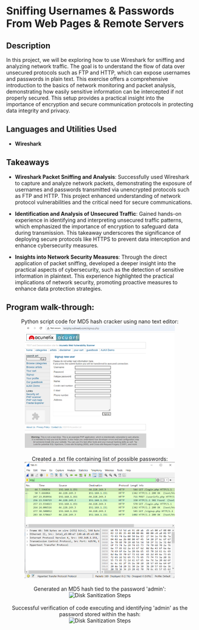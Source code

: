 <h1>Sniffing Usernames & Passwords From Web Pages & Remote Servers</h1>


<h2>Description</h2>
In this project, we will be exploring how to use Wireshark for sniffing and analyzing network traffic. The goal is to understand the flow of data over unsecured protocols such as FTP and HTTP, which can expose usernames and passwords in plain text. This exercise offers a comprehensive introduction to the basics of network monitoring and packet analysis, demonstrating how easily sensitive information can be intercepted if not properly secured. This setup provides a practical insight into the importance of encryption and secure communication protocols in protecting data integrity and privacy. <br />


<h2>Languages and Utilities Used</h2>

- <b>Wireshark</b> 

<h2>Takeaways</h2>

- <b>Wireshark Packet Sniffing and Analysis</b>: Successfully used Wireshark to capture and analyze network packets, demonstrating the exposure of usernames and passwords transmitted via unencrypted protocols such as FTP and HTTP. This project enhanced understanding of network protocol vulnerabilities and the critical need for secure communications.

- <b>Identification and Analysis of Unsecured Traffic</b>: Gained hands-on experience in identifying and interpreting unsecured traffic patterns, which emphasized the importance of encryption to safeguard data during transmission. This takeaway underscores the significance of deploying secure protocols like HTTPS to prevent data interception and enhance cybersecurity measures.

- <b>Insights into Network Security Measures</b>: Through the direct application of packet sniffing, developed a deeper insight into the practical aspects of cybersecurity, such as the detection of sensitive information in plaintext. This experience highlighted the practical implications of network security, promoting proactive measures to enhance data protection strategies.


<h2>Program walk-through:</h2>

<p align="center">
Python script code for MD5 hash cracker using nano text editor: <br/>
<img src="samplesite.PNG" height="80%" width="80%" alt="Disk Sanitization Steps"/>
<br />
<br />Created a .txt file containing list of possible passwords:  <br/>
<img src="http filter.PNG" height="80%" width="80%" alt="Disk Sanitization Steps"/>
<br />
<br />
Generated an MD5 hash tied to the password 'admin': <br/>
<img src="md5 hash example.PNG" height="80%" width="80%" alt="Disk Sanitization Steps"/>
<br />
<br />
Successful verification of code executing and identifying 'admin' as the password stored within the hash:  <br/>
<img src="verfication.PNG" height="80%" width="80%" alt="Disk Sanitization Steps"/>
<br />
<br />
</p>


<!--
 ```diff
- text in red
+ text in green
! text in orange
# text in gray
@@ text in purple (and bold)@@
```
--!>
